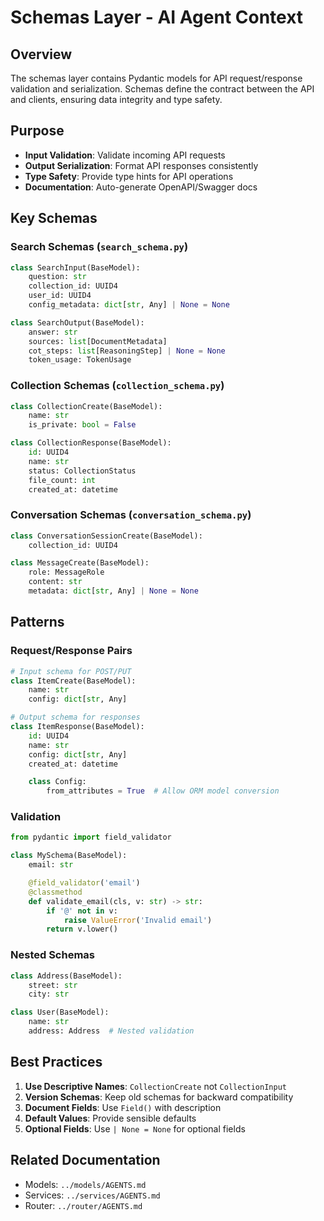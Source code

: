 # Schemas Layer - AI Agent Context

## Overview

The schemas layer contains Pydantic models for API request/response validation and serialization. Schemas define the contract between the API and clients, ensuring data integrity and type safety.

## Purpose

- **Input Validation**: Validate incoming API requests
- **Output Serialization**: Format API responses consistently
- **Type Safety**: Provide type hints for API operations
- **Documentation**: Auto-generate OpenAPI/Swagger docs

## Key Schemas

### Search Schemas (`search_schema.py`)
```python
class SearchInput(BaseModel):
    question: str
    collection_id: UUID4
    user_id: UUID4
    config_metadata: dict[str, Any] | None = None

class SearchOutput(BaseModel):
    answer: str
    sources: list[DocumentMetadata]
    cot_steps: list[ReasoningStep] | None = None
    token_usage: TokenUsage
```

### Collection Schemas (`collection_schema.py`)
```python
class CollectionCreate(BaseModel):
    name: str
    is_private: bool = False

class CollectionResponse(BaseModel):
    id: UUID4
    name: str
    status: CollectionStatus
    file_count: int
    created_at: datetime
```

### Conversation Schemas (`conversation_schema.py`)
```python
class ConversationSessionCreate(BaseModel):
    collection_id: UUID4

class MessageCreate(BaseModel):
    role: MessageRole
    content: str
    metadata: dict[str, Any] | None = None
```

## Patterns

### Request/Response Pairs
```python
# Input schema for POST/PUT
class ItemCreate(BaseModel):
    name: str
    config: dict[str, Any]

# Output schema for responses
class ItemResponse(BaseModel):
    id: UUID4
    name: str
    config: dict[str, Any]
    created_at: datetime

    class Config:
        from_attributes = True  # Allow ORM model conversion
```

### Validation
```python
from pydantic import field_validator

class MySchema(BaseModel):
    email: str

    @field_validator('email')
    @classmethod
    def validate_email(cls, v: str) -> str:
        if '@' not in v:
            raise ValueError('Invalid email')
        return v.lower()
```

### Nested Schemas
```python
class Address(BaseModel):
    street: str
    city: str

class User(BaseModel):
    name: str
    address: Address  # Nested validation
```

## Best Practices

1. **Use Descriptive Names**: `CollectionCreate` not `CollectionInput`
2. **Version Schemas**: Keep old schemas for backward compatibility
3. **Document Fields**: Use `Field()` with description
4. **Default Values**: Provide sensible defaults
5. **Optional Fields**: Use `| None = None` for optional fields

## Related Documentation

- Models: `../models/AGENTS.md`
- Services: `../services/AGENTS.md`
- Router: `../router/AGENTS.md`
